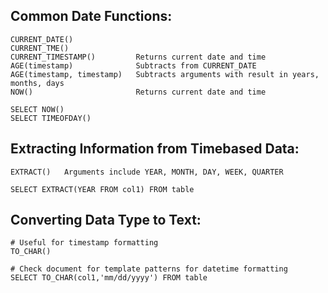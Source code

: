 ## Common Date Functions:
```
CURRENT_DATE()
CURRENT_TME()
CURRENT_TIMESTAMP()         Returns current date and time
AGE(timestamp)              Subtracts from CURRENT_DATE
AGE(timestamp, timestamp)   Subtracts arguments with result in years, months, days
NOW()                       Returns current date and time

SELECT NOW()
SELECT TIMEOFDAY()
```
## Extracting Information from Timebased Data:
```
EXTRACT()   Arguments include YEAR, MONTH, DAY, WEEK, QUARTER

SELECT EXTRACT(YEAR FROM col1) FROM table
```
## Converting Data Type to Text:
```
# Useful for timestamp formatting
TO_CHAR()

# Check document for template patterns for datetime formatting
SELECT TO_CHAR(col1,'mm/dd/yyyy') FROM table
```
